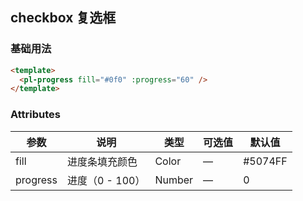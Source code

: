 ## checkbox 复选框

### 基础用法

```html
<template>
  <pl-progress fill="#0f0" :progress="60" />
</template>
```

### Attributes
| 参数      | 说明    | 类型      | 可选值       | 默认值   |
|---------- |-------- |---------- |-------------  |-------- |
| fill      | 进度条填充颜色   | Color  | —            |  #5074FF  |
| progress  | 进度（0 - 100）  | Number    | — |  0    |
